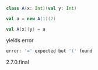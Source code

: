 ```scala
class A(x: Int)(val y: Int)

val a = new A(1)(2)

val A(x)(y) = a
```

yields error

```scala
error: '=' expected but '(' found
```

2.7.0.final
